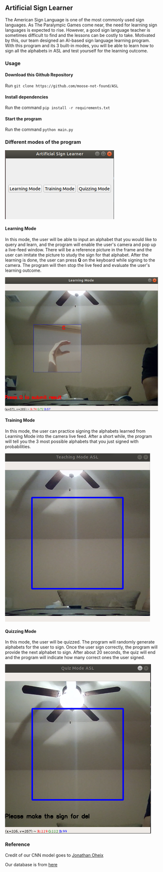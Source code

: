 ## Artificial Sign Learner
The American Sign Language is one of the most commonly used sign languages. As The Paralympic Games come near, the need for learning sign languages is expected to rise. However, a good sign language teacher is sometimes difficult to find and the lessons can be costly to take. Motivated by this, our team designed an AI-based sign language learning program. With this program and its 3 built-in modes, you will be able to learn how to sign all the alphabets in ASL and test yourself for the learning outcome.

### Usage

#### Download this Github Repository
Run `git clone https://github.com/moose-not-found/ASL`


#### Install dependencies
Run the command `pip install -r requirements.txt`


#### Start the program
Run the command `python main.py`


### Different modes of the program
<img src="pictures/main_page.png"></div>

#### Learning Mode
In this mode, the user will be able to input an alphabet that you would like to query and learn, and the program will enable the user's camera and pop up a live-feed window. There will be a reference picture in the frame and the user can imitate the picture to study the sign for that alphabet. After the learning is done, the user can press <b>Q</b> on the keyboard while signing to the camera. The program will then stop the live feed and evaluate the user's learning outcome.

<img src="pictures/learning_mode.png"></div>

#### Training Mode
In this mode, the user can practice signing the alphabets learned from Learning Mode into the camera live feed. After a short while, the program will tell you the 3 most possible alphabets that you just signed with probabilities.

<img src="pictures/training_mode.png"></div>

#### Quizzing Mode
In this mode, the user will be quizzed. The program will randomly generate alphabets for the user to sign. Once the user sign correctly, the program will provide the next alphabet to sign. After about 20 seconds, the quiz will end and the program will indicate how many correct ones the user signed.

<img src="pictures/Quiz_mode.png"></div>


### Reference
Credit of our CNN model goes to <a href="https://github.com/jonathanoheix/Real-Time-Face-Expression-Recognition">Jonathan Oheix</a>

Our database is from <a href=https://www.kaggle.com/grassknoted/asl-alphabet>here</a>